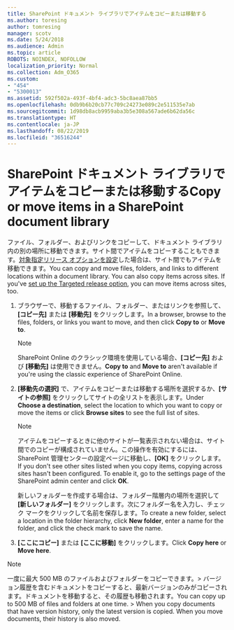 ```yaml
---
title: SharePoint ドキュメント ライブラリでアイテムをコピーまたは移動する
ms.author: toresing
author: tomresing
manager: scotv
ms.date: 5/24/2018
ms.audience: Admin
ms.topic: article
ROBOTS: NOINDEX, NOFOLLOW
localization_priority: Normal
ms.collection: Adm_O365
ms.custom:
- "454"
- "5300013"
ms.assetid: 592f502a-493f-4bf4-adc3-5bc8aea87bb5
ms.openlocfilehash: 0db9b6b20cb77c709c24273e089c2e511535e7ab
ms.sourcegitcommit: 1d98db8acb9959aba3b5e308a567ade6b62da56c
ms.translationtype: HT
ms.contentlocale: ja-JP
ms.lasthandoff: 08/22/2019
ms.locfileid: "36516244"
---
```

# <a name="copy-or-move-items-in-a-sharepoint-document-library"></a><span data-ttu-id="b78ef-102">SharePoint ドキュメント ライブラリでアイテムをコピーまたは移動する</span><span class="sxs-lookup"><span data-stu-id="b78ef-102">Copy or move items in a SharePoint document library</span></span>

<span data-ttu-id="b78ef-p101">ファイル、フォルダー、およびリンクをコピーして、ドキュメント ライブラリ内の別の場所に移動できます。サイト間でアイテムをコピーすることもできます。[対象指定リリース オプションを設定](https://go.microsoft.com/fwlink/?linkid=622980)した場合は、サイト間でもアイテムを移動できます。</span><span class="sxs-lookup"><span data-stu-id="b78ef-p101">You can copy and move files, folders, and links to different locations within a document library. You can also copy items across sites. If you've [set up the Targeted release option](https://go.microsoft.com/fwlink/?linkid=622980), you can move items across sites, too.</span></span>
  
1. <span data-ttu-id="b78ef-106">ブラウザーで、移動するファイル、フォルダー、またはリンクを参照して、**[コピー先]** または **[移動先]** をクリックします。</span><span class="sxs-lookup"><span data-stu-id="b78ef-106">In a browser, browse to the files, folders, or links you want to move, and then click **Copy to** or **Move to**.</span></span>

    > [!NOTE]
    > <span data-ttu-id="b78ef-107">SharePoint Online のクラシック環境を使用している場合、**[コピー先]** および **[移動先]** は使用できません。</span><span class="sxs-lookup"><span data-stu-id="b78ef-107">**Copy to** and **Move to** aren't available if you're using the classic experience of SharePoint Online.</span></span>
  
2. <span data-ttu-id="b78ef-108">**[移動先の選択]** で、アイテムをコピーまたは移動する場所を選択するか、**[サイトの参照]** をクリックしてサイトの全リストを表示します。</span><span class="sxs-lookup"><span data-stu-id="b78ef-108">Under **Choose a destination**, select the location to which you want to copy or move the items or click **Browse sites** to see the full list of sites.</span></span>

    > [!NOTE]
    > <span data-ttu-id="b78ef-p102">アイテムをコピーするときに他のサイトが一覧表示されない場合は、サイト間でのコピーが構成されていません。この操作を有効にするには、SharePoint 管理センターの設定ページに移動し、**[OK]** をクリックします。</span><span class="sxs-lookup"><span data-stu-id="b78ef-p102">If you don't see other sites listed when you copy items, copying across sites hasn't been configured. To enable it, go to the settings page of the SharePoint admin center and click **OK**.</span></span>
  
    <span data-ttu-id="b78ef-111">新しいフォルダーを作成する場合は、フォルダー階層内の場所を選択して **[新しいフォルダー]** をクリックします。次にフォルダー名を入力し、チェック マークをクリックして名前を保存します。</span><span class="sxs-lookup"><span data-stu-id="b78ef-111">To create a new folder, select a location in the folder hierarchy, click **New folder**, enter a name for the folder, and click the check mark to save the name.</span></span>

3. <span data-ttu-id="b78ef-112">**[ここにコピー]** または **[ここに移動]** をクリックします。</span><span class="sxs-lookup"><span data-stu-id="b78ef-112">Click **Copy here** or **Move here**.</span></span>

> [!NOTE]
> <span data-ttu-id="b78ef-p103">一度に最大 500 MB のファイルおよびフォルダーをコピーできます。> バージョン履歴を含むドキュメントをコピーすると、最新バージョンのみがコピーされます。ドキュメントを移動すると、その履歴も移動されます。</span><span class="sxs-lookup"><span data-stu-id="b78ef-p103">You can copy up to 500 MB of files and folders at one time. >  When you copy documents that have version history, only the latest version is copied. When you move documents, their history is also moved.</span></span>
  